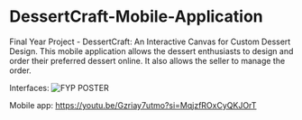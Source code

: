 # DessertCraft-Mobile-Application
Final Year Project - DessertCraft: An Interactive Canvas for Custom Dessert Design. This mobile application allows the dessert enthusiasts to design and order their preferred dessert online. It also allows the seller to manage the order.

Interfaces:
![FYP POSTER](https://github.com/user-attachments/assets/6f0a9d3b-5923-49af-914b-c1db6cca06d4)

Mobile app:
https://youtu.be/Gzriay7utmo?si=MqjzfROxCyQKJOrT
